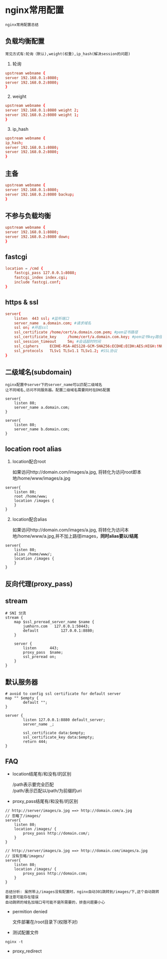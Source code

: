 # nginx常用配置

	nginx常用配置总结

## 负载均衡配置

	常见方式有:轮询（默认),weight(权重),ip_hash(解决session的问题)

1. 轮询
```conf
upstream webname {
server 192.168.0.1:8080;
server 192.168.0.2:8080;
}
```

2. weight
```conf
upstream webname {
server 192.168.0.1:8080 weight 2;
server 192.168.0.2:8080 weight 1;
}
```

3. ip_hash
```conf
upstream webname {
ip_hash;
server 192.168.0.1:8080;
server 192.168.0.2:8080;
}
```

## 主备
```conf
upstream webname {
server 192.168.0.1:8080;
server 192.168.0.2:8080 backup;
}
```

## 不参与负载均衡
```conf
upstream webname {
server 192.168.0.1:8080;
server 192.168.0.2:8080 down;
}
```

## fastcgi
```conf
location = /cmd {
	fastcgi_pass 127.0.0.1:8088;
	fastcgi_index index.cgi;
	include fastcgi.conf;
}
```

## https & ssl
```conf
server{
	listen  443 ssl; #监听端口
	server_name  a.domain.com; #请求域名
	ssl on; #开启ssl
	ssl_certificate /home/cert/a.domain.com.pem; #pem证书路径
	ssl_certificate_key     /home/cert/a.domain.com.key; #pem证书key路径
	ssl_session_timeout     5m; #会话超时时间
	ssl_ciphers     ECDHE-RSA-AES128-GCM-SHA256:ECDHE:ECDH:AES:HIGH:!NULL:!aNULL:!MD5:!ADH:!RC4; #加密算法
	ssl_protocols   TLSv1 TLSv1.1 TLSv1.2; #SSL协议
}
```

## 二级域名(subdomain)

	nginx配置中server下的server_name可以匹配二级域名
	让不同域名,访问不同服务器。配置二级域名需要同时在DNS配置
```config
server{
	listen 80;
	server_name a.domain.com;
}

server{
	listen 80;
	server_name b.domain.com;
}
```

## location root alias

1. location配合root

	如果访问http://domain.com/images/a.jpg,
	将转化为访问root即本地/home/www/images/a.jpg
```config
server{
	listen 80;
	root /home/www;
	location /images {
	}
}
```

2. location配合alias

	如果访问http://domain.com/images/a.jpg,
	将转化为访问本地/home/www/a.jpg,并不加上路径images，**同时alias要以/结尾**
```config
server{
	listen 80;
	alias /home/www/;
	location /images {
	}
}
```

## 反向代理(proxy_pass)

## stream
```config
# SNI 分流
stream {
	map $ssl_preread_server_name $name {
		jumhorn.com   127.0.0.1:50443;
		default          127.0.0.1:8880;
	}

	server {
		listen      443;
		proxy_pass  $name;
		ssl_preread on;
	}
}
```

## 默认服务器
```config
# avoid to config ssl certificate for default server
map "" $empty {
        default "";
}

server {
        listen 127.0.0.1:8880 default_server;
        server_name _;

        ssl_certificate data:$empty;
        ssl_certificate_key data:$empty;
        return 444;
}
```

## FAQ
* location结尾有/和没有/的区别

	/path表示要完全匹配 \
	/path/表示匹配以/path/为前缀的uri

* proxy_pass结尾有/和没有/的区别
```config
// http://server/images/a.jpg ==> http://domain.com/a.jpg
// 忽略了/images/
server{
	listen 80;
	location /images/ {
		proxy_pass http://domain.com/;
	}
}

// http://server/images/a.jpg ==> http://domain.com/images/a.jpg
// 没有忽略/images/
server{
	listen 80;
	location /images/ {
		proxy_pass http://domain.com;
	}
}
```
	总结分析: 虽然带上/images没有配置时，nginx自动301跳转到/images/下,这个自动跳转要注意可能存在错误
	自动跳转的域名加端口号可能不是所需要的，排查问题要小心

* permition denied

	文件部署在/root目录下(权限不对)

* 测试配置文件
```shell
nginx -t
```

* proxy_redirect
